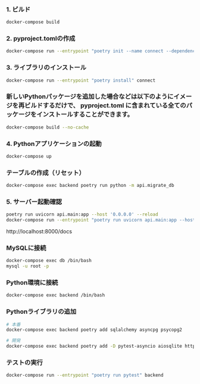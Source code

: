 
### 1. ビルド
```sh
docker-compose build
```

### 2. pyproject.tomlの作成
```sh
docker-compose run --entrypoint "poetry init --name connect --dependency fastapi --dependency uvicorn[standard]" connect
```

### 3. ライブラリのインストール
```sh
docker-compose run --entrypoint "poetry install" connect
```

### 新しいPythonパッケージを追加した場合などは以下のようにイメージを再ビルドするだけで、 pyproject.toml に含まれている全てのパッケージをインストールすることができます。
```sh
docker-compose build --no-cache
```

### 4. Pythonアプリケーションの起動
```sh
docker-compose up
```

### テーブルの作成（リセット）
```sh
docker-compose exec backend poetry run python -m api.migrate_db
```

### 5. サーバー起動確認
```sh
poetry run uvicorn api.main:app --host '0.0.0.0' --reload
docker-compose run --entrypoint "poetry run uvicorn api.main:app --host '0.0.0.0' --reload" backend
```
http://localhost:8000/docs

### MySQLに接続
```sh
docker-compose exec db /bin/bash
mysql -u root -p
```

### Python環境に接続
```sh
docker-compose exec backend /bin/bash
```

### Pythonライブラリの追加
```sh
# 本番
docker-compose exec backend poetry add sqlalchemy asyncpg psycopg2

# 開発
docker-compose exec backend poetry add -D pytest-asyncio aiosqlite httpx
```

### テストの実行
```sh
docker-compose run --entrypoint "poetry run pytest" backend
```
